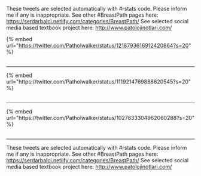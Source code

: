 

These tweets are selected automatically with #rstats code. Please inform me if any is inappropriate.
See other #BreastPath pages here: https://serdarbalci.netlify.com/categories/BreastPath/ 
See selected social media based textbook project here: http://www.patolojinotlari.com/

{% embed url="https://twitter.com/Patholwalker/status/1218793616912420864?s=20" %}<br>
<br>
<hr>
{% embed url="https://twitter.com/Patholwalker/status/1119214769888620545?s=20" %}<br>
<br>
<hr>
{% embed url="https://twitter.com/Patholwalker/status/1027833304962060288?s=20" %}<br>
<br>
<hr>


These tweets are selected automatically with #rstats code. Please inform me if any is inappropriate.
See other #BreastPath pages here: https://serdarbalci.netlify.com/categories/BreastPath/ 
See selected social media based textbook project here: http://www.patolojinotlari.com/
